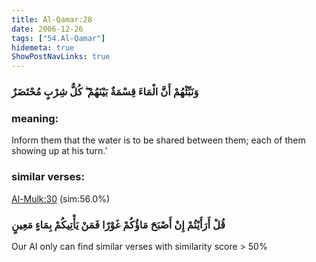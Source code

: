 ```yaml
---
title: Al-Qamar:28
date: 2006-12-26
tags: ["54.Al-Qamar"]
hidemeta: true 
ShowPostNavLinks: true 
---
```

### وَنَبِّئْهُمْ أَنَّ الْمَاءَ قِسْمَةٌ بَيْنَهُمْ ۖ كُلُّ شِرْبٍ مُحْتَضَرٌ
### meaning: 
Inform them that the water is to be shared between them; each of them showing up at his turn.’
### similar verses: 

[Al-Mulk:30](/67/30) (sim:56.0%)

### قُلْ أَرَأَيْتُمْ إِنْ أَصْبَحَ مَاؤُكُمْ غَوْرًا فَمَنْ يَأْتِيكُمْ بِمَاءٍ مَعِينٍ

Our AI only can find similar verses with similarity score > 50% 



